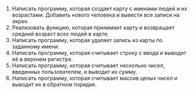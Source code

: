 1) Написать программу, которая создает карту с именами людей и их возрастами. Добавить нового человека и вывести все записи на экран.
2) Реализовать функцию, которая принимает карту и возвращает средний возраст всех людей в карте.
3) Написать программу, которая удаляет запись из карты по заданному имени.
4) Написать программу, которая считывает строку с ввода и выводит её в верхнем регистре.
5) Написать программу, которая считывает несколько чисел, введенных пользователем, и выводит их сумму.
6) Написать программу, которая считывает массив целых чисел и выводит их в обратном порядке.
